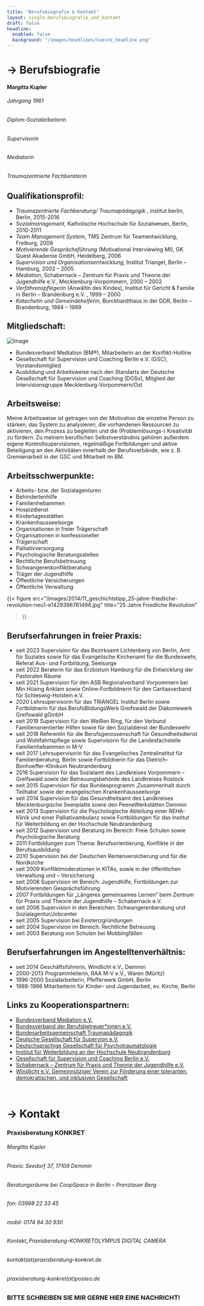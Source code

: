 ```yaml
---
title: "Berufsbiografie & Kontakt"
layout: single.berufsbiografie_und_kontakt
draft: false
headline:
  enabled: false
  background: "/images/headlines/kueste_headline.png"
---
```


# → Berufsbiografie

#### Margitta Kupler
###### Jahrgang 1961
###### Diplom-Sozialarbeiterin
###### Supervisorin
###### Mediatorin
###### Traumazentrierte Fachberaterin

## Qualifikationsprofil:

- _Traumazentrierte Fachberatung/  Traumapädagogik_ , institut berlin, Berlin, 2015-2016
- _Sozialmanagement_, Katholische Hochschule für Sozialwesen, Berlin,  2010-2011
- _Team Management System_, TMS Zentrum für Teamentwicklung, Freiburg, 2008
- _Motivierende Gesprächsführung_ (Motivational Interviewing MI), GK Quest Akademie GmbH, Heidelberg,  2006
- _Supervision und Organisationsentwicklung_, Institut Triangel, Berlin – Hamburg, 2002 – 2005
- _Mediation_, Schabernack – Zentrum für Praxis und Theorie der Jugendhilfe e.V., Mecklenburg-Vorpommern, 2000 – 2002
- _Verfahrenspflegerin_ (Anwältin des Kindes), Institut für Gericht & Familie in Berlin – Brandenburg e.V. , 1999 – 2000
- _Katechetin und Gemeindehelferin_, Burckhardthaus in der DDR, Berlin – Brandenburg, 1984 – 1989

## Mitgliedschaft:

![Image](/images/logos_kombiniert.png)

- Bundesverband Mediation (BM®), Mitarbeiterin an der Konflikt-Hotline
- Gesellschaft für Supervision und Coaching Berlin e.V. (GSC), Vorstandsmitglied
- Ausbildung und Arbeitsweise nach den Standarts der Deutsche Gesellschaft für Supervision und Coaching (DGSv), Mitglied der Intervisionsgruppe Mecklenburg-Vorpommern/Ost

## Arbeitsweise:

Meine Arbeitsweise ist getragen von der Motivation die einzelne Person zu stärken, das System zu analysieren, die vorhandenen Ressourcen zu aktivieren, den Prozess zu begleiten und die (Problemlösungs-) Kreativität zu fördern. Zu meinem beruflichen Selbstverständnis gehören außerdem eigene Kontrollsupervisionen, regelmäßige Fortbildungen und aktive Beteiligung an den Aktivitäten innerhalb der Berufsverbände, wie z. B. Gremienarbeit in der GSC und Mitarbeit im BM.

## Arbeitsschwerpunkte:

- Arbeits- bzw. der Sozialagenturen
- Behindertenhilfe
- Familienhebammen
- Hospizdienst
- Kindertagesstätten
- Krankenhausseelsorge
- Organisationen in freier Trägerschaft
- Organisationen in konfessioneller 
- Trägerschaft
- Palliativversorgung
- Psychologische Beratungsstellen
- Rechtliche Berufsbetreuung
- Schwangerenkonfliktberatung
- Träger der Jugendhilfe
- Öffentliche Versicherungen
- Öffentliche Verwaltung

<!-- FOTO: -->
{{< figure 
    src="/images/2014/11_geschichtstipp_25-jahre-friedliche-revolution-neu1-e1429396761498.jpg" 
    title="25 Jahre Friedliche Revolution" 
>}}

## Berufserfahrungen in freier Praxis:

- seit 2023 Supervision für das Bezirksamt Lichtenberg von Berlin, Amt für Soziales sowie für das Evangelische Kirchenamt für die Bundeswehr, Referat Aus- und Fortbildung, Seelsorge
- seit 2022 Beraterin für das Erzbistum Hamburg für die Entwicklung der Pastoralen Räume
- seit 2021 Supervision für den ASB Regionalverband Vorpommern bei  Min Hüsing Anklam sowie Online-Fortbildnerin für den Caritasverband für Schleswig-Holstein e.V.
- 2020 Lehrsupervisorin für das TRIANGEL Institut Berlin sowie Fortbildnerin für das BerufsBildungsWerk Greifswald der Diakoniewerk Greifswald gGmbH
- seit 2019 Supervision für den Weißen Ring, für den Verbund Familienorientierter Hilfen sowie für den Sozialdienst der Bundeswehr
- seit 2018 Referentin für die Berufsgenossenschaft für Gesundheitsdienst und Wohlfahrtspflege sowie Supervisorin für die Landesfachstelle Familienhebammen in M-V
- seit 2017 Lehrsupervisorin für das Evangelisches Zentralinstitut für Familienberatung, Berlin sowie Fortbildnerin für das Dietrich-Bonhoeffer-Klinikum Neubrandenburg
- 2016 Supervision für das Sozialamt des Landkreises Vorpommern – Greifswald sowie der Betreuungsbehörde des Landkreises Rostock
- seit 2015 Supervision für das Bundesprogramm ‚Zusammenhalt durch Teilhabe‘ sowie der evangelischen Krankenhausseelsorge
- seit 2014 Supervision für das Gesundheitsamt des Landkreises Mecklenburgische Seenplatte sowie den PeeneWerkstätten Demmin
- seit 2013 Supervision für die Psychologische Abteilung einer REHA-Klinik und einer Palliativambulanz sowie Fortbildungen für das Institut für Weiterbildung an der Hochschule Neubrandenburg
- seit 2012 Supervision und  Beratung im Bereich: Freie Schulen sowie Psychologische Beratung
- 2011 Fortbildungen zum Thema: Berufsorientierung, Konflikte in der Berufsausbildung
- 2010 Supervision bei der Deutschen Rentenversicherung und für die Nordkirche
- seit 2009 Konfliktmoderationen in KITAs,  sowie in der öffentlichen Verwaltung und – Versicherung
- seit 2008 Supervision im Bereich: Jugendhilfe, Fortbildungen zur Motivierenden Gesprächsführung
- 2007 Fortbildungen für „Längeres gemeinsames Lernen“ beim Zentrum für Praxis und Theorie der Jugendhilfe – Schabernack e.V.
- seit 2006 Supervision in den Bereichen: Schwangerenberatung und Sozialagentur/Jobcenter
- seit 2005 Supervision bei Existenzgründungen
- seit 2004 Supervision im Bereich: Rechtliche Betreuung
- seit 2003 Beratung von Schulen bei Mobbingfällen

## Berufserfahrungen im Angestelltenverhältnis:

- seit 2014 Geschäftsführerin, Windlicht e.V., Demmin
- 2000-2013 Programmleiterin, RAA M-V e.V., Waren (Müritz)
- 1996-2000 Sozialarbeiterin, Pfefferwerk GmbH, Berlin
- 1988-1996 Mitarbeiterin für Kinder- und Jugendarbeit, ev. Kirche, Berlin

## Links zu Kooperationspartnern:

- [Bundesverband Mediation e.V.](http://www.bmev.de/)
- [Bundesverband der Berufsbetreuer*innen e.V.](http://www.bdb-ev.de/)
- [Bundesarbeitsgemeinschaft Traumapädagogik](http://www.bag-traumapaedagogik.de/)
- [Deutsche Gesellschaft für Supervion e.V.](http://www.dgsv.de/)
- [Deutschsprachige Gesellschaft für Psychotraumatologie](http://www.degpt.de/)
- [Institut für Weiterbildung an der Hochschule Neubrandenburg](http://ifw.hs-nb.de/)
- [Gesellschaft für Supervision und Coaching Berlin e.V.](http://www.gscberlin.eu/)
- [Schabernack – Zentrum für Praxis und Theorie der Jugendhilfe e.V.](http://schabernack-guestrow.de/)
- [Windlicht e.V. Gemeinnütziger Verein zur Förderung einer toleranten, demokratischen, und inklusiven Gesellschaft](http://www.windlicht-ev.de/)

<br>

# → Kontakt
### Praxisberatung KONKRET

###### Margitta Kupler

###### Praxis: Seedorf 37, 17109 Demmin
###### Beratungsräume bei CoopSpace in Berlin – Prenzlauer Berg

###### fon:       03998 22 33 45
###### mobil:   0174 94 30 930

###### Kontakt_Praxisberatung-KONKRETOLYMPUS DIGITAL CAMERA
###### kontakt(at)praxisberatung-konkret.de
###### praxisberatung-konkret(at)posteo.de

### BITTE SCHREIBEN SIE MIR GERNE HIER EINE NACHRICHT!

<!-- TO DO: Kontaktformular -->